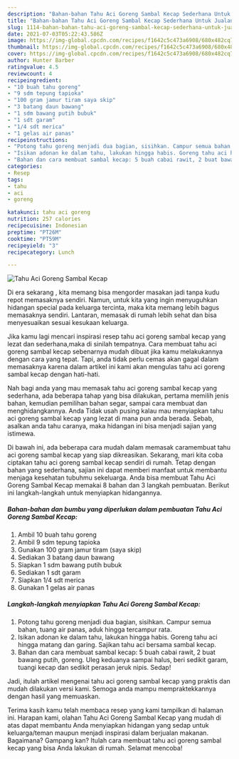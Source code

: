 ```yaml
---
description: "Bahan-bahan Tahu Aci Goreng Sambal Kecap Sederhana Untuk Jualan"
title: "Bahan-bahan Tahu Aci Goreng Sambal Kecap Sederhana Untuk Jualan"
slug: 1114-bahan-bahan-tahu-aci-goreng-sambal-kecap-sederhana-untuk-jualan
date: 2021-07-03T05:22:43.586Z
image: https://img-global.cpcdn.com/recipes/f1642c5c473a6908/680x482cq70/tahu-aci-goreng-sambal-kecap-foto-resep-utama.jpg
thumbnail: https://img-global.cpcdn.com/recipes/f1642c5c473a6908/680x482cq70/tahu-aci-goreng-sambal-kecap-foto-resep-utama.jpg
cover: https://img-global.cpcdn.com/recipes/f1642c5c473a6908/680x482cq70/tahu-aci-goreng-sambal-kecap-foto-resep-utama.jpg
author: Hunter Barber
ratingvalue: 4.5
reviewcount: 4
recipeingredient:
- "10 buah tahu goreng"
- "9 sdm tepung tapioka"
- "100 gram jamur tiram saya skip"
- "3 batang daun bawang"
- "1 sdm bawang putih bubuk"
- "1 sdt garam"
- "1/4 sdt merica"
- "1 gelas air panas"
recipeinstructions:
- "Potong tahu goreng menjadi dua bagian, sisihkan. Campur semua bahan, tuang air panas, aduk hingga tercampur rata."
- "Isikan adonan ke dalam tahu, lakukan hingga habis. Goreng tahu aci hingga matang dan garing. Sajikan tahu aci bersama sambal kecap."
- "Bahan dan cara membuat sambal kecap: 5 buah cabai rawit, 2 buat bawang putih, goreng. Uleg keduanya sampai halus, beri sedikit garam, tuangi kecap dan sedikit perasan jeruk nipis. Sedap!"
categories:
- Resep
tags:
- tahu
- aci
- goreng

katakunci: tahu aci goreng 
nutrition: 257 calories
recipecuisine: Indonesian
preptime: "PT26M"
cooktime: "PT59M"
recipeyield: "3"
recipecategory: Lunch

---
```



![Tahu Aci Goreng Sambal Kecap](https://img-global.cpcdn.com/recipes/f1642c5c473a6908/680x482cq70/tahu-aci-goreng-sambal-kecap-foto-resep-utama.jpg)

Di era  sekarang , kita memang bisa mengorder masakan jadi tanpa kudu repot memasaknya sendiri. Namun, untuk kita yang ingin menyuguhkan hidangan special pada keluarga tercinta, maka kita memang lebih bagus memasaknya sendiri. Lantaran, memasak di rumah lebih sehat dan bisa menyesuaikan sesuai kesukaan keluarga.

Jika kamu lagi mencari inspirasi resep tahu aci goreng sambal kecap yang lezat dan sederhana,maka di sinilah tempatnya. Cara membuat tahu aci goreng sambal kecap  sebenarnya mudah dibuat jika kamu melakukannya dengan cara yang tepat. Tapi, anda tidak perlu cemas akan gagal dalam memasaknya 
karena dalam artikel ini kami akan mengulas tahu aci goreng sambal kecap dengan hati-hati.  



Nah bagi anda yang mau memasak tahu aci goreng sambal kecap yang sederhana, ada beberapa tahap yang bisa dilakukan, pertama memilih jenis bahan, kemudian pemilihan bahan segar, sampai cara membuat dan menghidangkannya. Anda Tidak usah pusing kalau mau menyiapkan tahu aci goreng sambal kecap yang lezat di mana pun anda berada. Sebab, asalkan anda  tahu caranya, maka hidangan ini bisa menjadi sajian yang istimewa.

Di bawah ini, ada beberapa cara mudah dalam memasak caramembuat tahu aci goreng sambal kecap yang siap dikreasikan. Sekarang, mari kita coba ciptakan tahu aci goreng sambal kecap sendiri di rumah. Tetap dengan bahan yang sederhana, sajian ini dapat memberi manfaat untuk membantu menjaga kesehatan tubuhmu sekeluarga. Anda bisa membuat Tahu Aci Goreng Sambal Kecap memakai 8 bahan dan 3 langkah pembuatan. Berikut ini langkah-langkah untuk menyiapkan hidangannya.

<!--inarticleads1-->

##### Bahan-bahan dan bumbu yang diperlukan dalam pembuatan Tahu Aci Goreng Sambal Kecap:

1. Ambil 10 buah tahu goreng
1. Ambil 9 sdm tepung tapioka
1. Gunakan 100 gram jamur tiram (saya skip)
1. Sediakan 3 batang daun bawang
1. Siapkan 1 sdm bawang putih bubuk
1. Sediakan 1 sdt garam
1. Siapkan 1/4 sdt merica
1. Gunakan 1 gelas air panas




<!--inarticleads2-->

##### Langkah-langkah menyiapkan Tahu Aci Goreng Sambal Kecap:

1. Potong tahu goreng menjadi dua bagian, sisihkan. Campur semua bahan, tuang air panas, aduk hingga tercampur rata.
1. Isikan adonan ke dalam tahu, lakukan hingga habis. Goreng tahu aci hingga matang dan garing. Sajikan tahu aci bersama sambal kecap.
1. Bahan dan cara membuat sambal kecap: 5 buah cabai rawit, 2 buat bawang putih, goreng. Uleg keduanya sampai halus, beri sedikit garam, tuangi kecap dan sedikit perasan jeruk nipis. Sedap!




Jadi, itulah artikel mengenai  tahu aci goreng sambal kecap  yang praktis dan mudah dilakukan versi kami. Semoga anda mampu mempraktekkannya dengan hasil yang memuaskan. 

Terima kasih kamu telah membaca resep yang kami tampilkan di halaman ini. Harapan kami, olahan  Tahu Aci Goreng Sambal Kecap yang mudah di atas dapat membantu Anda menyiapkan hidangan yang sedap untuk keluarga/teman maupun menjadi inspirasi dalam berjualan makanan. Bagaimana? Gampang kan? Itulah cara membuat tahu aci goreng sambal kecap yang bisa Anda lakukan di rumah. Selamat mencoba!

